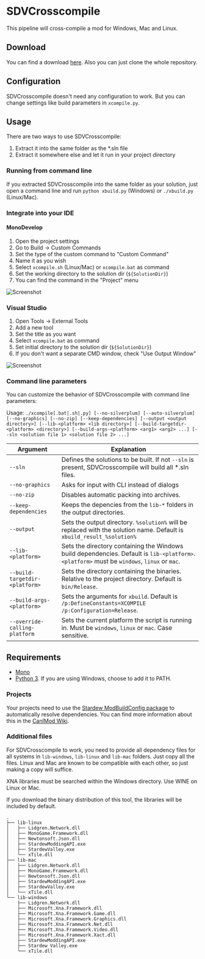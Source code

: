 # SDVCrosscompile

This pipeline will cross-compile a mod for Windows, Mac and Linux.

## Download

You can find a download [here](https://github.com/rumangerst/SDVCrosscompile/releases). Also you can just clone the whole repository.

## Configuration

SDVCrosscompile doesn't need any configuration to work. But you can
change settings like build parameters in `xcompile.py`.

## Usage

There are two ways to use SDVCrosscompile:

1. Extract it into the same folder as the \*.sln file
2. Extract it somewhere else and let it run in your project directory

### Running from command line

If you extracted SDVCrosscompile into the same folder as your solution, just open a command line and run `python xbuild.py` (Windows) or `./xbuild.py` (Linux/Mac).

### Integrate into your IDE

#### MonoDevelop

1. Open the project settings
2. Go to Build -> Custom Commands
3. Set the type of the custom command to "Custom Command"
4. Name it as you wish
5. Select `xcompile.sh` (Linux/Mac) or `xcompile.bat` as command
6. Set the working directory to the solution dir (`${SolutionDir}`)
7. You can find the command in the "Project" menu

![Screenshot](https://rumangerst.github.io/SDVCrosscompile/docs/monodevelop-setup.png)

### Visual Studio

1. Open Tools -> External Tools
2. Add a new tool
3. Set the title as you want
4. Select `xcompile.bat` as command
5. Set initial directory to the solution dir (`${SolutionDir}`)
6. If you don't want a separate CMD window, check "Use Output Window"

![Screenshot](https://rumangerst.github.io/SDVCrosscompile/docs/vs-setup.png)

### Command line parameters

You can customize the behavior of SDVCrosscompile with command line parameters:

Usage: `./xcompile[.bat|.sh|.py] [--no-silverplum] [--auto-silverplum] [--no-graphics] [--no-zip] [--keep-dependencies] [--output <output directory>] [--lib-<platform> <lib directory>] [--build-targetdir-<platform> <directory>] [--build-args-<platform> <arg1> <arg2> ...] [--sln <solution file 1> <solution file 2> ...]`

|Argument|Explanation|
|--------|-----------|
|`--sln` | Defines the solutions to be built. If not `--sln` is present, SDVCrosscompile will build all \*.sln files. |
|`--no-graphics` | Asks for input with CLI instead of dialogs |
|`--no-zip` | Disables automatic packing into archives. |
|`--keep-dependencies` | Keeps the depencies from the `lib-*` folders in the output directories.|
|`--output` | Sets the output directory. `%solution%` will be replaced with the solution name. Default is `xbuild_result_%solution%` |
|`--lib-<platform>` | Sets the directory containing the Windows build dependencies. Default is `lib-<platform>`. `<platform>` must be `windows`, `linux` or `mac`.|
|`--build-targetdir-<platform>` | Sets the directory containing the binaries. Relative to the project directory. Default is `bin/Release`. |
|`--build-args-<platform>` | Sets the arguments for `xbuild`. Default is `/p:DefineConstants=XCOMPILE /p:Configuration=Release`. |
|`--override-calling-platform` | Sets the current platform the script is running in. Must be `windows`, `linux` or `mac`. Case sensitive. |



## Requirements

* [Mono](http://www.mono-project.com/)
* [Python 3](https://www.python.org/). If you are using Windows, choose to add it to PATH.

### Projects

Your projects need to use the [Stardew ModBuildConfig package](https://www.nuget.org/packages/Pathoschild.Stardew.ModBuildConfig) to automatically resolve dependencies.
You can find more information about this in the [CanIMod Wiki](http://canimod.com/guides/crossplatforming-a-smapi-mod).

### Additional files
For SDVCrosscompile to work, you need to provide all dependency files for all systems
in `lib-windows`, `lib-linux` and `lib-mac` folders. Just copy all the files.
Linux and Mac are known to be compatible with each other, so just making a copy will suffice.

XNA libraries must be searched within the Windows directory. Use WINE on Linux or Mac.

If you download the binary distribution of this tool, the libraries will be included by default.

```
.
├── lib-linux
│   ├── Lidgren.Network.dll
│   ├── MonoGame.Framework.dll
│   ├── Newtonsoft.Json.dll
│   ├── StardewModdingAPI.exe
│   ├── StardewValley.exe
│   └── xTile.dll
├── lib-mac
│   ├── Lidgren.Network.dll
│   ├── MonoGame.Framework.dll
│   ├── Newtonsoft.Json.dll
│   ├── StardewModdingAPI.exe
│   ├── StardewValley.exe
│   └── xTile.dll
└── lib-windows
    ├── Lidgren.Network.dll
    ├── Microsoft.Xna.Framework.dll
    ├── Microsoft.Xna.Framework.Game.dll
    ├── Microsoft.Xna.Framework.Graphics.dll
    ├── Microsoft.Xna.Framework.Net.dll
    ├── Microsoft.Xna.Framework.Video.dll
    ├── Microsoft.Xna.Framework.Xact.dll
    ├── StardewModdingAPI.exe
    ├── Stardew Valley.exe
    └── xTile.dll
```

